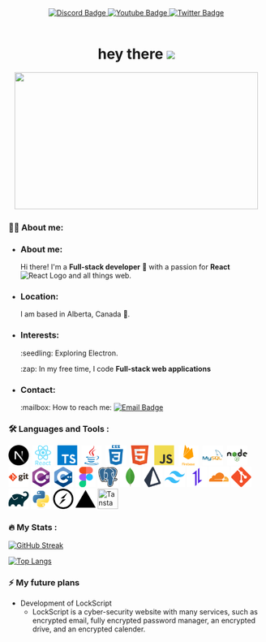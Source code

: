 <div id="badges" align="center">
 <a href="https://discordapp.com/users/1147380185893716068">
  <img src="https://img.shields.io/badge/Discord-blue?style=for-the-badge&logo=discord&logoColor=white" alt="Discord Badge"/>
 </a>
 <a href="https://www.youtube.com/@cvs0_">
  <img src="https://img.shields.io/badge/YouTube-red?style=for-the-badge&logo=youtube&logoColor=white" alt="Youtube Badge"/>
 </a>
 <a href="https://twitter.com/cvs0_">
  <img src="https://img.shields.io/badge/Twitter-blue?style=for-the-badge&logo=twitter&logoColor=white" alt="Twitter Badge"/>
 </a>
</div>

<div align="center">
 <img src="https://komarev.com/ghpvc/?username=cvs0&style=flat-square&color=blue" alt=""/>
</div>

<h1 align="center">
  hey there
  <img src="https://media.giphy.com/media/hvRJCLFzcasrR4ia7z/giphy.gif" width="30px"/>
</h1>

<div align="center">
 <img src="https://media.giphy.com/media/KA593kO0JvXMs/giphy.gif" width="480" height="270" />
</div>

<div>
  <h3><b>👨‍💻 About me:</b></h3>
</div>

<ul>
  <li>
    <h3><b>About me:</b></h3>
    <p>Hi there! I'm a <b>Full-stack developer</b> 🚀 with a passion for <b>React</b> <img src="https://example.com/react.gif" width="30px" alt="React Logo" /> and all things web.</p>
  </li>
  <li>
    <h3><b>Location:</b></h3>
    <p>I am based in Alberta, Canada 🍁.</p>
  </li>
  <li>
    <h3><b>Interests:</b></h3>
    <p>:seedling: Exploring Electron.</p>
    <p>:zap: In my free time, I code <b>Full-stack web applications</b></p>
  </li>
  <li>
    <h3><b>Contact:</b></h3>
    <p>:mailbox: How to reach me: <a href="mailto:cvs0@ogmc.store"><img src="https://img.shields.io/badge/-Email-blue?style=flat&logo=gmail&logoColor=white" alt="Email Badge"></a></p>
  </li>
</ul>

### :hammer_and_wrench: Languages and Tools :

<div>
  <img src="https://github.com/devicons/devicon/blob/master/icons/nextjs/nextjs-original.svg" title="NextJS" alt="NextJS" width="40" height="40"/>&nbsp;
  <img src="https://github.com/devicons/devicon/blob/master/icons/react/react-original-wordmark.svg" title="React" alt="React" width="40" height="40"/>&nbsp;
  <img src="https://github.com/devicons/devicon/blob/master/icons/typescript/typescript-original.svg" title="Typescript" alt="Typescript" width="40" height="40"/>&nbsp;
  <img src="https://github.com/devicons/devicon/blob/master/icons/java/java-original.svg" title="Java" alt="Java" width="40" height="40"/>&nbsp;
  <img src="https://github.com/devicons/devicon/blob/master/icons/css3/css3-plain-wordmark.svg"  title="CSS3" alt="CSS" width="40" height="40"/>&nbsp;
  <img src="https://github.com/devicons/devicon/blob/master/icons/html5/html5-original.svg" title="HTML5" alt="HTML" width="40" height="40"/>&nbsp;
  <img src="https://github.com/devicons/devicon/blob/master/icons/javascript/javascript-original.svg" title="JavaScript" alt="JavaScript" width="40" height="40"/>&nbsp;
  <img src="https://github.com/devicons/devicon/blob/master/icons/firebase/firebase-plain-wordmark.svg" title="Firebase" alt="Firebase" width="40" height="40"/>&nbsp;
  <img src="https://github.com/devicons/devicon/blob/master/icons/mysql/mysql-original-wordmark.svg" title="MySQL"  alt="MySQL" width="40" height="40"/>&nbsp;
  <img src="https://github.com/devicons/devicon/blob/master/icons/nodejs/nodejs-original-wordmark.svg" title="NodeJS" alt="NodeJS" width="40" height="40"/>&nbsp;
  <img src="https://github.com/devicons/devicon/blob/master/icons/git/git-original-wordmark.svg" title="Git" **alt="Git" width="40" height="40"/>
  <img src="https://github.com/devicons/devicon/blob/master/icons/csharp/csharp-original.svg" title="C#" **alt="C#" width="40" height="40"/>
  <img src="https://github.com/devicons/devicon/blob/master/icons/cplusplus/cplusplus-original.svg" title="C++" **alt="C++" width="40" height="40"/>
  <img src="https://github.com/devicons/devicon/blob/master/icons/figma/figma-original.svg" title="Figma" **alt="Figma" width="40" height="40"/>
  <img src="https://github.com/devicons/devicon/blob/master/icons/postgresql/postgresql-original.svg" title="PostgreSQL" **alt="PostgreSQL" width="40" height="40"/>
  <img src="https://github.com/devicons/devicon/blob/master/icons/mongodb/mongodb-original.svg" title="MongoDB" **alt="MongoDB" width="40" height="40"/>
  <img src="https://github.com/devicons/devicon/blob/master/icons/prisma/prisma-original.svg" title="axios" **alt="axios" width="40" height="40"/>
  <img src="https://github.com/devicons/devicon/blob/master/icons/tailwindcss/tailwindcss-original.svg" title="Tailwind CSS" **alt="Tailwind CSS" width="40" height="40"/>
  <img src="https://github.com/devicons/devicon/blob/master/icons/axios/axios-plain.svg" title="Axios" **alt="Axios" width="40" height="40"/>
  <img src="https://github.com/devicons/devicon/blob/master/icons/cloudflare/cloudflare-original.svg" title="Cloudflare" **alt="Cloudflare" width="40" height="40"/>
  <img src="https://github.com/devicons/devicon/blob/master/icons/git/git-original.svg" title="Git" **alt="Git" width="40" height="40"/>
  <img src="https://github.com/devicons/devicon/blob/master/icons/gradle/gradle-original.svg" title="Gradle" **alt="Gradle" width="40" height="40"/>
  <img src="https://github.com/devicons/devicon/blob/master/icons/python/python-original.svg" title="Python" **alt="Python" width="40" height="40"/>
  <img src="https://github.com/devicons/devicon/blob/master/icons/socketio/socketio-original.svg" title="Socket.IO" **alt="Socket.IO" width="40" height="40"/>
  <img src="https://github.com/devicons/devicon/blob/master/icons/vercel/vercel-original.svg" title="Vercel" **alt="Vercel" width="40" height="40"/>
  <img src="https://github.com/devicons/devicon/blob/master/icons/tanstack/tanstack-original.svg" title="Tanstack" **alt="Tanstack" width="40" height="40"/>
</div>

### :fire: My Stats :

[![GitHub Streak](http://github-readme-streak-stats.herokuapp.com?user=cvs0&theme=dark&background=000000)](https://git.io/streak-stats)

[![Top Langs](https://github-readme-stats.vercel.app/api/top-langs/?username=cvs0&layout=compact&theme=vision-friendly-dark)](https://github.com/anuraghazra/github-readme-stats)

### :zap: My future plans

* Development of LockScript
  * LockScript is a cyber-security website with many services, such as encrypted email, fully encrypted password manager, an encrypted drive, and an encrypted calender.
